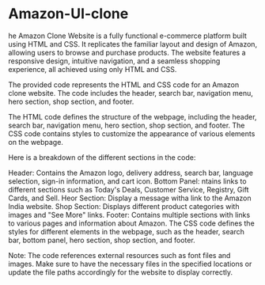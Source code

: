 # Amazon-UI-clone
he Amazon Clone Website is a fully functional e-commerce platform built using HTML and CSS. It replicates the familiar layout and design of Amazon, allowing users to browse and purchase products. The website features a responsive design, intuitive navigation, and a seamless shopping experience, all achieved using only HTML and CSS.

The provided code represents the HTML and CSS code for an Amazon clone website. The code includes the header, search bar, navigation menu, hero section, shop section, and footer.

The HTML code defines the structure of the webpage, including the header, search bar, navigation menu, hero section, shop section, and footer. The CSS code contains styles to customize the appearance of various elements on the webpage.

Here is a breakdown of the different sections in the code:

Header:
Contains the Amazon logo, delivery address, search bar, language selection, sign-in information, and cart icon.
Bottom Panel:
ntains links to different sections such as Today's Deals, Customer Service, Registry, Gift Cards, and Sell.
Heor Section:
Display a message witha link to the Amazon India website.
Shop Section:
Displays different product categories with images and "See More" links.
Footer:
Contains multiple sections with links to various pages and information about Amazon.
The CSS code defines the styles for different elements in the webpage, such as the header, search bar, bottom panel, hero section, shop section, and footer.

Note: The code references external resources such as font files and images. Make sure to have the necessary files in the specified locations or update the file paths accordingly for the website to display correctly.
